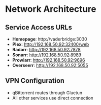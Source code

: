 # Network Architecture

## Service Access URLs
- **Homepage**: http://vaderbridge:3030
- **Plex**: http://192.168.50.92:32400/web
- **Radarr**: http://192.168.50.92:7878
- **Sonarr**: http://192.168.50.92:8989
- **Prowlarr**: http://192.168.50.92:9696
- **Overseerr**: http://192.168.50.92:5055

## VPN Configuration
- qBittorrent routes through Gluetun
- All other services use direct connection

